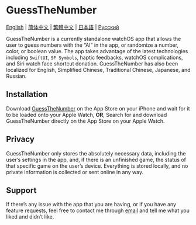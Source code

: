 # GuessTheNumber

[English](https://github.com/zhumingcheng697/GuessTheNumber/wiki) | [简体中文](https://github.com/zhumingcheng697/GuessTheNumber/wiki/GuessTheNumber-%E2%80%93-%E7%8C%9C%E6%95%B0%E5%AD%97) | [繁體中文](https://github.com/zhumingcheng697/GuessTheNumber/wiki/GuessTheNumber-%E2%80%93-%E7%8C%9C%E6%95%B8%E5%AD%97) | [日本語](https://github.com/zhumingcheng697/GuessTheNumber/wiki/GuessTheNumber-%E2%80%93-%E6%95%B0%E3%82%92%E6%8E%A8%E6%B8%AC) | [Русский](https://github.com/zhumingcheng697/GuessTheNumber/wiki/GuessTheNumber-%E2%80%93-%D0%A3%D0%B3%D0%B0%D0%B4%D0%B0%D0%B9-%D0%A7%D0%B8%D1%81%D0%BB%D0%BE)

GuessTheNumber is a currently standalone watchOS app that allows the user to guess numbers with the “AI” in the app, or randomize a number, color, or boolean value. The app takes advantage of the latest technologies including `SwiftUI`, `SF Symbols`, haptic feedbacks, watchOS complications, and Siri watch face shortcut donation. GuessTheNumber has also been localized for English, Simplified Chinese, Traditional Chinese, Japanese, and Russian.

## Installation

Download [GuessTheNumber](https://apps.apple.com/app/guessthenumber-by-mccoy-zhu/id1513747066) on the App Store on your iPhone and wait for it to be loaded onto your Apple Watch, **OR**, Search for and download GuessTheNumber directly on the App Store on your Apple Watch.

## Privacy

GuessTheNumber only stores the absolutely necessary data, including the user’s settings in the app, and, if there is an unfinished game, the status of that specific game on the user’s device. Everything is stored locally, and no private information is collected or sent online in any way.

## Support

If there’s any issue with the app that you are having, or if you have any feature requests, feel free to contact me through [email](mailto:zhumingcheng697@icloud.com) and tell me what you liked and didn’t like.
